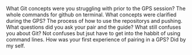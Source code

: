What Git concepts were you struggling with prior to the GPS session?
The whole commands for github on terminal.
What concepts were clarified during the GPS?
The process of how to use the repositorys and pushing.
What questions did you ask your pair and the guide?
What still confuses you about Git?
Not confuses but jsut have to get into the habbit of using command lines.
How was your first experience of pairing in a GPS?
Did by my self.


